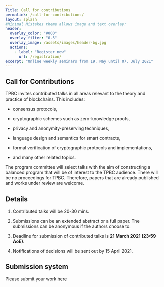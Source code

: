 ```yaml
---
Title: Call for contributions
permalink: /call-for-contributions/
layout: splash
#Minimal Mistakes theme allows image and text overlay:
header:
  overlay_color: "#000"
  overlay_filter: "0.5"
  overlay_image: /assets/images/header-bg.jpg
  actions:
    - label: "Register now"
      url: /registration/
excerpt: "Online weekly seminars from 19. May until 07. July 2021"
---
```


## Call for Contributions

TPBC invites contributed talks in all areas relevant to the theory and practice of blockchains.  This includes:

* consensus protocols,

* cryptographic schemes such as zero-knowledge proofs,

* privacy and anonymity-preserving techniques,

* language design and semantics for smart contracts,

* formal verification of cryptographic protocols and implementations,

* and many other related topics.

The program committee will select talks with the aim of constructing a
balanced program that will be of interest to the TPBC audience.  There will
be no proceedings for TPBC.  Therefore, papers that are already published
and works under review are welcome.


## Details

1. Contributed talks will be 20-30 mins.

2. Submissions can be an extended abstract or a full paper. The submissions can be anonymous if the authors choose to.

3. Deadline for submission of contributed talks is **21 March 2021 (23:59 AoE)**.

4. Notifications of decisions will be sent out by 15 April 2021.


## Submission system

Please submit your work [here](https://secure.iacr.org/websubrev/tpbc2021/submit/ "TPBC'21 submission page")
